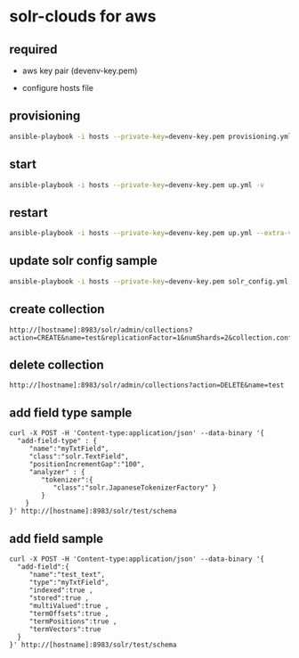 # solr-clouds for aws

## required

+ aws key pair (devenv-key.pem)

+ configure hosts file

## provisioning
```sh
ansible-playbook -i hosts --private-key=devenv-key.pem provisioning.yml -v
```

## start
```sh
ansible-playbook -i hosts --private-key=devenv-key.pem up.yml -v
```

## restart
```sh
ansible-playbook -i hosts --private-key=devenv-key.pem up.yml --extra-vars 'restart=y' -v
```

## update solr config sample
```sh
ansible-playbook -i hosts --private-key=devenv-key.pem solr_config.yml -v
```

## create collection
```
http://[hostname]:8983/solr/admin/collections?action=CREATE&name=test&replicationFactor=1&numShards=2&collection.configName=test
```

## delete collection
```
http://[hostname]:8983/solr/admin/collections?action=DELETE&name=test
```

## add field type sample
```
curl -X POST -H 'Content-type:application/json' --data-binary '{
  "add-field-type" : {
     "name":"myTxtField",
     "class":"solr.TextField",
     "positionIncrementGap":"100",
     "analyzer" : {
        "tokenizer":{
           "class":"solr.JapaneseTokenizerFactory" }
        }
    }
}' http://[hostname]:8983/solr/test/schema
```

## add field sample
```
curl -X POST -H 'Content-type:application/json' --data-binary '{
  "add-field":{
     "name":"test_text",
     "type":"myTxtField",
     "indexed":true ,
     "stored":true ,
     "multiValued":true ,
     "termOffsets":true ,
     "termPositions":true ,
     "termVectors":true
  }
}' http://[hostname]:8983/solr/test/schema
```

